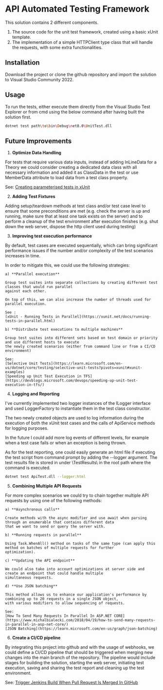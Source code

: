 # **API Automated Testing Framework**

This solution contains 2 different components.

1. The source code for the unit test framework, created using a basic xUnit template.
2. The implementation of a simple HTTPClient type class that will handle the requests,
with some extra functionalities.

## **Installation**

Download the project or clone the github repository and import the solution to Visual Studio Community 2022.

## **Usage**

To run the tests, either execute them directly from the Visual Studio Test Explorer or from cmd using the below
command after having built the solution first.

```bash
dotnet test path\to\bin\Debug\net8.0\UnitTest.dll
```

## **Future Improvements**

1. **Optimize Data Handling**

For tests that require various data inputs, instead of adding InLineData for a Theory we could consider creating a
dedicated data class with all necessary information and added it as ClassData in the test or use MemberData attribute
to load data from a test class property.

See:
[Creating parameterised tests in xUnit](https://andrewlock.net/creating-parameterised-tests-in-xunit-with-inlinedata-classdata-and-memberdata/)

2. **Adding Test Fixtures**

Adding setup/teardown methods at test class and/or test case level to ensure that some preconditions are met
(e.g. check the server is up and running, make sure that at least one task exists on the server) and to
perform a cleanup of the test environment after execution finishes (e.g. shut down the web server, dispose the
http client used during testing)

3. **Improving test execution performance**

By default, test cases are executed sequentially, which can bring significant performance issues if the number
and/or complexity of the test scenarios increases in time.

In order to mitigate this, we could use the following strategies:

    a) **Parallel execution**
    
    Group test suites into separate collections by creating different test classes that would run parallel
    against each other.

    On top of this, we can also increase the number of threads used for parallel execution.

    See :
    [xUnit - Running Tests in Parallel](https://xunit.net/docs/running-tests-in-parallel.html)

    b) **Distribute test executions to multiple machines**

    Group test suites into different sets based on test domain or priority and use different hosts to execute
    the newly created scenarios (either from command line or from a CI/CD environment)

    See:
    [Selective Unit Tests](https://learn.microsoft.com/en-us/dotnet/core/testing/selective-unit-tests?pivots=xunit#xunit-examples)
    [Speeding up Unit Test Execution in TFS](https://devblogs.microsoft.com/devops/speeding-up-unit-test-execution-in-tfs/)

4. **Logging and Reporting**

I've currently implemented two logger instances of the ILogger interface and used LoggerFactory to instantiate them
in the test class constructor.

The two newly created objects are used to log information during the execution of both the xUnit test cases and the
calls of ApiService methods for logging purposes.

In the future I could add more log events of different levels, for example when a test case fails or when an exception
is being thrown.

As for the test reporting, one could easily generate an html file if executing the test script from command prompt
by adding the --logger argument. The test results file is stored in under \TestResults\ in the root path where the
command is executed.

```bash
dotnet test ApiTest.dll --logger:html
```

5. **Combining Multiple API Requests**

For more complex scenarios we could try to chain together multiple API requests by using one of the following methods:

    a) **Asynchronous calls**
    
    Create methods with the async modifier and use await when parsing through an enumerable that contains different data
    that we want to send or query the server with.

    b) **Running requests in parallel**

    Using Task.WhenAll() method on tasks of the same type (can apply this method on batches of multiple requests for further
    optimization).

    c) **Updating the API endpoint**

    We could also take into account optimizations at server side and create an endpoint that could handle multiple 
    simultaneous requests.

    d) **Use JSON batching**

    This method allows us to enhance our application's performance by combining up to 20 requests in a single JSON object,
    with various modifiers to allow sequencing of requests.

    See:
    [How To Send Many Requests In Parallel In ASP.NET CORE](https://www.michalbialecki.com/2018/04/19/how-to-send-many-requests-in-parallel-in-asp-net-core/)
    [JSON Batching](https://learn.microsoft.com/en-us/graph/json-batching)

6. **Create a CI/CD pipeline**

By integrating this project into github and with the usage of webhooks, we could define a CI/CD pipeline that should be
triggered when merging new changes into the main branch of the repository. The pipeline would include stages for building
the solution, starting the web server, initiating test execution, saving and sharing the test report and cleaning up the
test environment.

See:
[Trigger Jenkins Build When Pull Request Is Merged In GitHub](https://stackoverflow.com/questions/64050510/trigger-jenkins-build-when-pull-request-is-merged-in-github)
